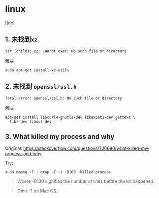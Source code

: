 # linux

[toc]

## 1. 未找到`xz`

```shell
tar (child): xz: Cannot exec: No such file or directory
```

解决

```shell
sudo apt-get install xz-utils
```

## 2. 未找到 `openssl/ssl.h`

```shell
fatal error: openssl/ssl.h: No such file or directory
```

解决

```shell
apt-get install libcurl4-gnutls-dev libexpat1-dev gettext \
  libz-dev libssl-dev
```

## 3. What killed my process and why

Original: https://stackoverflow.com/questions/726690/what-killed-my-process-and-why

Try:

```shell
sudo dmesg -T | grep -E -i -B100 'killed process'
```

> Where -B100 signifies the number of lines before the kill happened.

> Omit -T on Mac OS.
